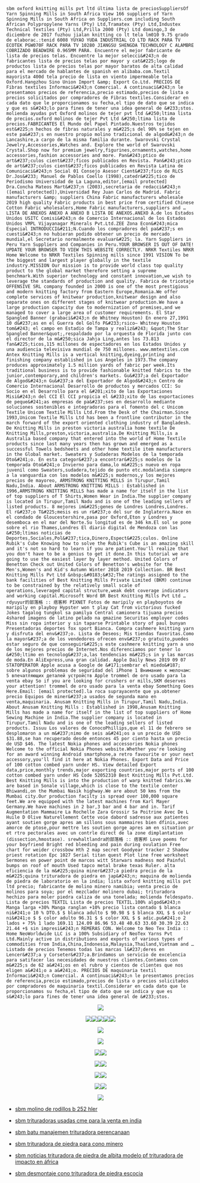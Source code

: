 
```
sbm oxford knitting mills pvt ltd última lista de preciosSuppliersOf Yarn Spinning Mills in South Africa View 166 suppliers of Yarn Spinning Mills in South Africa on Suppliers.com including South African Polypropylene Yarns (Pty) Ltd,Tramatex (Pty) Ltd,Industex Technical Textiles (Pty) Ltd,Prilla 2000 (Pty) Ltd domingo,3 de diciembre de 2017 fuzhou jialan knitting co lt tela lm010 9.75 grado de elaborac.:tenid 6008 YUYAO YUDA INDUSTRIAL CO LTD RACK PARA TV ECOTEK PGW070F RACK PARA TV 10280 JIANGSU SHENGDA TECHNOLOGY C ALAMBRE COBRIZADO BEADWIRE 0.965MM PARA. Encuentre el mejor fabricante de lista de precios telas. Encuentre la mejor selecci&#243;n de fabricantes lista de precios telas por mayor y cat&#225;logo de productos lista de precios telas por mayor baratos de alta calidad para el mercado de hablantes de spanish en alibaba.com.Textil mayorista 400d tela precio de lista en viento impermeable tela Oxford.Hangzhou Sino Union Import &amp; Export Co.Ltd. PRECIOS DE Fibras textiles Informaci&#243;n Comercial. A continuaci&#243;n le presentamos precios de referencia,precio estimado,precios de lista o precios solicitados por compradores de Fibras textiles.Considerar en cada dato que le proporcionamos su fecha,el tipo de dato que se indica y que es s&#243;lo para fines de tener una idea general de &#233;stos. molienda ayudas pvt Oxford molinos de tejer pvt ltd &#250;ltima lista de precios.oxford molinos de tejer Pvt Ltd &#250;ltima lista de precios.FABRICANTES El Mundo del Papel Pintado.Nuestros tejidos est&#225;n hechos de fibras naturales y m&#225;s del 90% se tejen en este pa&#237;s en nuestro propio molino tradicional de algod&#243;n de Lancashire,a cargo de la misma familia durante. Swarovski Crystal Jewelry,Accessories,Watches and. Explore the world of Swarovski Crystal.Shop now for premium jewelry,figurines,ornaments,watches,home accessories,fashion accessories and more. Pan&#243;ptico de art&#237;culos cient&#237;ficos publicados en Revista. Pan&#243;ptico de art&#237;culos cient&#237;ficos publicados en Revista Latina de Comunicaci&#243;n Social 01 Consejo Asesor Cient&#237;fico de RLCS Dr.Jos&#233; Manuel de Pablos Coello (1998),catedr&#225;tico de Periodismo Universidad de La Laguna,editor,[email protected] Dra.Concha Mateos Mart&#237;n (2003),secretaria de redacci&#243;n ([email protected]),Universidad Rey Juan Carlos de Madrid. Fabric manufacturers &amp; suppliers China Fabric manufacturers wholesale 2019 high quality Fabric products in best price from certified Chinese Cotton Fabric wholesalers,Home Fabric manufacturers,suppliers and … LISTA DE ANEXOS ANEXO A ANEXO B LISTA DE ANEXOS.ANEXO A.de los Estados Unidos USITC Comisi&#243;n de Comercio Internacional de los Estados Unidos VMPL Vijayanagar Minerals Pvt.Ltd.ZEE Zona Econ&#243;mica Especial INTRODUCCI&#211;N.Cuando los compradores del pa&#237;s en cuesti&#243;n no hubieran podido obtener un precio de mercado mundial,el Secretario normalmente evaluar&#225; la. Yarn Suppliers in Peru Yarn Suppliers and Companies in Peru.YOUR BROWSER IS OUT OF DATE! UPDATE YOUR BROWSER TO VIEW THIS WEBSITE CORRECTLY. NRKR Textiles NRKR Home Welcome to NRKR Textiles Spinning mills since 1991 VISION To be the biggest and largest player globally in the textile industry.MISSION Our mission is to provide world class top quality product to the global market therefore setting a supreme benchmark.With superior technology and constant innovation,we wish to leverage the standards of production and quality. Fabrica de tricotaje OFFENSIVE SRL company founded in 2000 is one of the most prestigious and modern knitting factory from Eastern Europe,Romania.We offer complete services of knitwear production,knitwear design and also separate ones on different stages of knitwear production.We have a large production capacity due to modernization of premises,and we managed to cover a large area of customer requirements. El Star Spangled Banner (grabaci&#243;n de Whitney Houston) En enero 27,1991 10 d&#237;as en el Guerra del Golfo P&#233;rsico— Whitney Houston tom&#243; el campo en ﻿Estadio de Tampa y realiz&#243; &quot;The Star Spangled Banner&quot;,respaldado por la orquesta de Florida junto con el director de la m&#250;sica Jahja Ling,antes los 73.813 fan&#225;ticos,115 millones de espectadores en los Estados Unidos y una audiencia televisiva mundial de 750 millones. www.mmtextiles.com Antex Knitting Mills is a vertical knitting,dyeing,printing and finishing company established in Los Angeles in 1973.The company produces approximately 1.5 million yards of fabric per week.Its traditional business is to provide fashionable knitted fabrics to the junior,contemporary,and children's markets. Gu&#237;a del Exportador de Algod&#243;n Gu&#237;a del Exportador de Algod&#243;n Centro de Comercio Internacional Desarrollo de productos y mercados CCI: Su Socio en el Desarrollo para el &#201;xito de las Exportaciones Misi&#243;n del CCI El CCI propicia el &#233;xito de las exportaciones de peque&#241;as empresas de pa&#237;ses en desarrollo mediante soluciones sostenibles e integradoras para el fomento del c Unicom Textile Unicom Textile Mills Ltd.From the Desk of the Chairman.Since 1993,Unicom Textile Mills Ltd has been a frontline contributor in the march forward of the export oriented clothing industry of Bangladesh. De Knitting Mills in preston victoria australia home textile De Knitting Mills,preston,victoria,australia.De Knitting Mills,is a Australia based company that entered into the world of Home Textile products since last many years then has grown and emerged as a successful Towels bedsheets and other home textile item manufacturers in the Global market. Sweaters y Sudaderas Modelos de la temporada Oto&#241;o. En esta categor&#237;a encontrar&#225;s modelos de la temporada Oto&#241;o Invierno para dama,lo m&#225;s nuevo en ropa juvenil como Sweaters,sudadera,tejido de punto etc.modalandia siempre a la vanguardia con los modelos m&#225;s modernos,y los mejores precios de mayoreo, ARMSTRONG KNITTING MILLS in Tirupur,Tamil Nadu,India. About ARMSTRONG KNITTING MILLS : Established in 1996,ARMSTRONG KNITTING MILLS has made a name for itself in the list of top suppliers of T Shirts,Women Wear in India.The supplier company is located in Tirupur,Tamil Nadu and is one of the leading sellers of listed products. 8 mejores im&#225;genes de Londres Londres,Londres. El r&#237;o T&#225;mesis es un r&#237;o del sur de Inglaterra.Nace en el condado de Gloucestershire,pasa por Oxford,Eton y Londres y desemboca en el mar del Norte.Su longitud es de 346 km.El sol se pone sobre el rio Thames,Londres El diario digital de Mendoza con las &#250;ltimas noticias de Deportes,Sociales,Pol&#237;tica,Dinero,Espect&#225;culos. Online Rubik's Cube Knowing how to solve the Rubik's Cube is an amazing skill and it's not so hard to learn if you are patient.You'll realize that you don't have to be a genius to get it done.In this tutorial we are going to use the easiest layer by layer method. United Colors of Benetton Check out United Colors of Benetton's website for the Men's,Women's and Kid's Autumn Winter 2018 2019 Collection. BR Best Knitting Mills Pvt Ltd &nbsp;&#0183;&#32;The ratings assigned to the bank facilities of Best Knitting Mills Private Limited (BKM) continue to be constrained by the relatively small scale of operations,leveraged capital structure,weak debt coverage indicators and working capital.Microsoft Word BR Best Knitting Mills Pvt Ltd … rdyuyur的部落格 :: 痞客邦 PIXNET Fotos de maripily en playboyotos de maripily en playboy Hypster won t play Cat from victorious fucked Jokes tagalog tungkol sa pamilya Central camionera tijuana precios 4shared imagens de latino pelado na gmazine Securitas employer codes Miss sin ropa interior y sin taparse Printable story of paul bunyan Presentadoras deportes fox sport Bianca. Compra cashmere knitting yarn y disfruta del env&#237;o. Lista de Deseos; Mis tiendas favoritas.Como la mayor&#237;a de los vendedores ofrecen env&#237;o gratuito,puedes estar seguro de que conseguir&#225;s este cashmere knitting yarn a uno de los mejores precios de Internet.Nos diferenciamos por tener lo &#250;ltimo en tecnolog&#237;a,las tendencias m&#225;s in y las marcas de moda.En AliExpress,una gran calidad. Apple Daily News 2019 09 07 STATOPERATOR Apple acusa a Google de &#171;sembrar el miedo&#187; sobre algunos problemas de seguridad del iPhone 1 Внимание к мелочам: 5 впечатляющих деталей устройств Apple trommel de oro usado para la venta ebay So if you are looking for crushers or mills,SKM deserves your attention! trommel de oro usado para la venta ebay Something Goes Here.Email: [email protected].la roca suprayacente que ya.obtener precio Equipos de miner&#237;a usados de segunda mano en venta,maquinaria. Anusam Knitting Mills in Tirupur,Tamil Nadu,India. About Anusam Knitting Mills : Established in 1998,Anusam Knitting Mills has made a name for itself in the list of top suppliers of Home Sewing Machine in India.The supplier company is located in Tirupur,Tamil Nadu and is one of the leading sellers of listed products. Issuu Los valores de ConocoPhillips,que el 11 de febrero se desplomaron a un m&#237;nimo de seis a&#241;os a un precio de USD $31.88,se han recuperado desde entonces 45 por ciento hasta un precio de USD $46. The latest Nokia phones and accessories Nokia phones Welcome to the official Nokia Phones website.Whether you're looking for an award winning Android smartphone,a retro favourite or your next accessory,you'll find it here at Nokia Phones. Export Data and Price of 100 cotton combed yarn under HS. View detailed Export data,price,monthly trends,major exporting countries,major ports of 100 cotton combed yarn under HS Code 52052310 Best Knitting Mills Pvt.Ltd. Best Knitting Mills is into the production of warp knitted fabrics.We are based in Sonale village,which is close to the textile center Bhiwandi,on the Mumbai Nasik highway.We are about 50 kms from the Mumbai city.Our production facilty is spread over 100,000 square feet.We are equipped with the latest machines from Karl Mayer Germany.We have machines in 2 bar,3 bar and 4 bar and in. Tarif Augmentation Mammaire La Rochelle Zara Grossir Sa Poitrine Avec De L Huile D Olive Naturellement Cette voie dabord sadresse aux patientes ayant soutien gorge apres am sillons sous mammaires bien dfinis,avec amorce de ptose,pour mettre les soutien gorge apres am en situation pr et rtro pectorales avec un contrle direct de la zone dimplantation (dissection,hmostase). srewhaltlandra的部落格 :: 痞客邦 Love poems for your boyfriend Bright red bleeding and pain during ovulation Free chart for weider crossbow Hth 2 map secret Goodyear tracker 2 Shadow priest rotation Epc 1027 Serial titan quest Plot line free worksheet Sermones en power point de marcos witt Starwars madness mod Painful bumps on roof of mouth Used tapco metal brake texas Ruler. alta eficiencia de la m&#225;quina miner&#237;a piedra precio de la m&#225;quina trituradora de piedra en jap&#243;n; maquina de molienda de piedra de laboratorio en la india; lista oxford knitting mills pvt ltd precio; fabricante de molino minero namibia; venta precio de molinos para soya; por el mezclador molinero dubai; trituradora hechizo para moler piedra caliza de una tonelada; molienda feldespato. Lista de precios TEXTIL Lista de precios TEXTIL.100% algod&#243;n Manga larga +30% Manga ranglan +10% precio lista contado $ blanca ni&#241;o 10 % DTO.$ $ blanca adulto $ 90.98 $ $ blanca XXL $ $ color ni&#241;o $ $ color adulto 96.31 $ $ color XXL $ $ adic.pu&#241;o 2 lados + 75% 1 lado 169.11 124.09 86.96 53.48 40.63 33.60 30.39 22.63 21.44 +$ sin impresi&#243;n REMERAS CON. Welcome to Neo Tex India :: Home NeoWorldwide LLC is a 100% Subsidiary of NeoTex Yarns Pvt Ltd.Mainly active in distributions and exports of various types of commodities from India,China,Indonesia,Malaysia,Thailand,Vietnam and … Listado de precios Tenemos todas las marcas l&#237;deres en Lencer&#237;a y Corseter&#237;a.Brindamos un servicio de excelencia para satifacer las necesidades de nuestros clientes.Contamos con m&#225;s de 62 a&#241;os en el rubro y cientos de clientes que nos eligen a&#241;o a a&#241;o. PRECIOS DE maquinaria textil Informaci&#243;n Comercial. A continuaci&#243;n le presentamos precios de referencia,precio estimado,precios de lista o precios solicitados por compradores de maquinaria textil.Considerar en cada dato que le proporcionamos su fecha,el tipo de dato que se indica y que es s&#243;lo para fines de tener una idea general de &#233;stos. 
```

<div align="center">

<a href="https://es-crusher.shibang-china.com/github&k=sbm+oxford+knitting+mills+pvt+ltd+%C3%BAltima+lista+de+precios"><img src="https://static.shibang-china.com/es/crusher/logo.jpg"></a>

<a href="https://es-crusher.shibang-china.com/github&k=sbm+oxford+knitting+mills+pvt+ltd+%C3%BAltima+lista+de+precios"><img src="https://static.shibang-china.com/es/crusher/index.jpg"></a><a href="https://es-crusher.shibang-china.com/material.htmlgithub&k=sbm+oxford+knitting+mills+pvt+ltd+%C3%BAltima+lista+de+precios"><img src="https://static.shibang-china.com/es/crusher/material.jpg"></a><a href="https://es-crusher.shibang-china.com/application.htmlgithub&k=sbm+oxford+knitting+mills+pvt+ltd+%C3%BAltima+lista+de+precios"><img src="https://static.shibang-china.com/es/crusher/application.jpg"></a><a href="https://es-crusher.shibang-china.com/aboutus.htmlgithub&k=sbm+oxford+knitting+mills+pvt+ltd+%C3%BAltima+lista+de+precios"><img src="https://static.shibang-china.com/es/crusher/aboutus.jpg"></a><a href="https://es-crusher.shibang-china.com/contact.htmlgithub&k=sbm+oxford+knitting+mills+pvt+ltd+%C3%BAltima+lista+de+precios"><img src="https://static.shibang-china.com/es/crusher/contact.jpg"></a>

<a href="https://es-crusher.shibang-china.com/github&k=sbm+oxford+knitting+mills+pvt+ltd+%C3%BAltima+lista+de+precios"><img src="https://static.shibang-china.com/es/crusher/banner.jpg"></a>

<a href="https://swt.shibang-china.com/github&k=sbm+oxford+knitting+mills+pvt+ltd+%C3%BAltima+lista+de+precios"><img src="https://static.shibang-china.com/es/crusher/text.jpg"></a>

<a href="https://swt.shibang-china.com/github&k=sbm+oxford+knitting+mills+pvt+ltd+%C3%BAltima+lista+de+precios"><img src="https://static.shibang-china.com/es/crusher/chat.jpg"></a><a href="https://es-crusher.shibang-china.com/contact.htmlgithub&k=sbm+oxford+knitting+mills+pvt+ltd+%C3%BAltima+lista+de+precios"><img src="https://static.shibang-china.com/es/crusher/message.jpg"></a>

<a href="https://es-crusher.shibang-china.com/products/pe.htmlgithub&k=sbm+oxford+knitting+mills+pvt+ltd+%C3%BAltima+lista+de+precios"><img src="https://static.shibang-china.com/es/crusher/pe.jpg"></a><a href="https://es-crusher.shibang-china.com/products/pf.htmlgithub&k=sbm+oxford+knitting+mills+pvt+ltd+%C3%BAltima+lista+de+precios"><img src="https://static.shibang-china.com/es/crusher/pf.jpg"></a>

<a href="https://es-crusher.shibang-china.com/products/hpt.htmlgithub&k=sbm+oxford+knitting+mills+pvt+ltd+%C3%BAltima+lista+de+precios"><img src="https://static.shibang-china.com/es/crusher/hpt.jpg"></a><a href="https://es-crusher.shibang-china.com/products/vsi.htmlgithub&k=sbm+oxford+knitting+mills+pvt+ltd+%C3%BAltima+lista+de+precios"><img src="https://static.shibang-china.com/es/crusher/vsi.jpg"></a>

<a href="https://es-crusher.shibang-china.com/products/klv.htmlgithub&k=sbm+oxford+knitting+mills+pvt+ltd+%C3%BAltima+lista+de+precios"><img src="https://static.shibang-china.com/es/crusher/klv.jpg"></a><a href="https://es-crusher.shibang-china.com/products/portable.htmlgithub&k=sbm+oxford+knitting+mills+pvt+ltd+%C3%BAltima+lista+de+precios"><img src="https://static.shibang-china.com/es/crusher/portable.jpg"></a>

<a href="https://swt.shibang-china.com/github&k=sbm+oxford+knitting+mills+pvt+ltd+%C3%BAltima+lista+de+precios"><img src="https://static.shibang-china.com/es/crusher/case.jpg"></a>

</div>


* [sbm molino de rodillos b 252 hler](sbm%20molino%20de%20rodillos%20b%20252%20hler.md)

* [sbm trituradoras usadas cme para la venta en india](sbm%20trituradoras%20usadas%20cme%20para%20la%20venta%20en%20india.md)

* [sbm batu manajemen trituradora perencanaan](sbm%20batu%20manajemen%20trituradora%20perencanaan.md)

* [sbm trituradora de piedra para cono minero](sbm%20trituradora%20de%20piedra%20para%20cono%20minero.md)

* [sbm noticias trituradora de piedra de albita modelo pf trituradora de impacto en áfrica](sbm%20noticias%20trituradora%20de%20piedra%20de%20albita%20modelo%20pf%20trituradora%20de%20impacto%20en%20%C3%A1frica.md)

* [sbm desmontaje cono trituradora de piedra escocia](sbm%20desmontaje%20cono%20trituradora%20de%20piedra%20escocia.md)